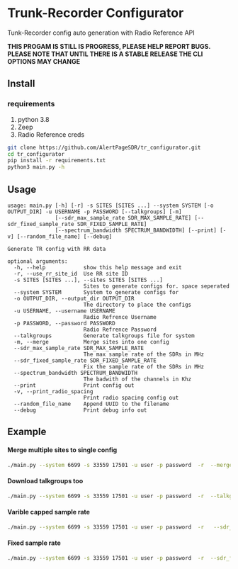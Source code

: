# Trunk-Recorder Configurator
Tunk-Recorder config auto generation with Radio Reference API

**THIS PROGAM IS STILL IS PROGRESS, PLEASE HELP REPORT BUGS. PLEASE NOTE THAT UNTIL THERE IS A STABLE RELEASE THE CLI OPTIONS MAY CHANGE**

## Install
### requirements
1. python 3.8
2. Zeep
3. Radio Reference creds

```bash
git clone https://github.com/AlertPageSDR/tr_configurator.git
cd tr_configurator
pip install -r requirements.txt
python3 main.py -h
```

## Usage
```
usage: main.py [-h] [-r] -s SITES [SITES ...] --system SYSTEM [-o OUTPUT_DIR] -u USERNAME -p PASSWORD [--talkgroups] [-m]
               [--sdr_max_sample_rate SDR_MAX_SAMPLE_RATE] [--sdr_fixed_sample_rate SDR_FIXED_SAMPLE_RATE]
               [--spectrum_bandwidth SPECTRUM_BANDWIDTH] [--print] [-v] [--random_file_name] [--debug]

Generate TR config with RR data

optional arguments:
  -h, --help            show this help message and exit
  -r, --use_rr_site_id  Use RR site ID
  -s SITES [SITES ...], --sites SITES [SITES ...]
                        Sites to generate configs for. space seperated
  --system SYSTEM       System to generate configs for
  -o OUTPUT_DIR, --output_dir OUTPUT_DIR
                        The directory to place the configs
  -u USERNAME, --username USERNAME
                        Radio Refrence Username
  -p PASSWORD, --password PASSWORD
                        Radio Refrence Password
  --talkgroups          Generate talkgroups file for system
  -m, --merge           Merge sites into one config
  --sdr_max_sample_rate SDR_MAX_SAMPLE_RATE
                        The max sample rate of the SDRs in MHz
  --sdr_fixed_sample_rate SDR_FIXED_SAMPLE_RATE
                        Fix the sample rate of the SDRs in MHz
  --spectrum_bandwidth SPECTRUM_BANDWIDTH
                        The badwith of the channels in Khz
  --print               Print config out
  -v, --print_radio_spacing
                        Print radio spacing config out
  --random_file_name    Append UUID to the filename
  --debug               Print debug info out
```

## Example


#### Merge multiple sites to single config
```bash
./main.py --system 6699 -s 33559 17501 -u user -p password  -r  --merge
```

#### Download talkgroups too
```bash
./main.py --system 6699 -s 33559 17501 -u user -p password  -r  --talkgroups
```


#### Varible capped sample rate
```bash
./main.py --system 6699 -s 33559 17501 -u user -p password  -r   --sdr_max_sample_rate 2.048 
```

#### Fixed sample rate
```bash
./main.py --system 6699 -s 33559 17501 -u user -p password  -r  --sdr_fixed_sample_rate 2.048 
```